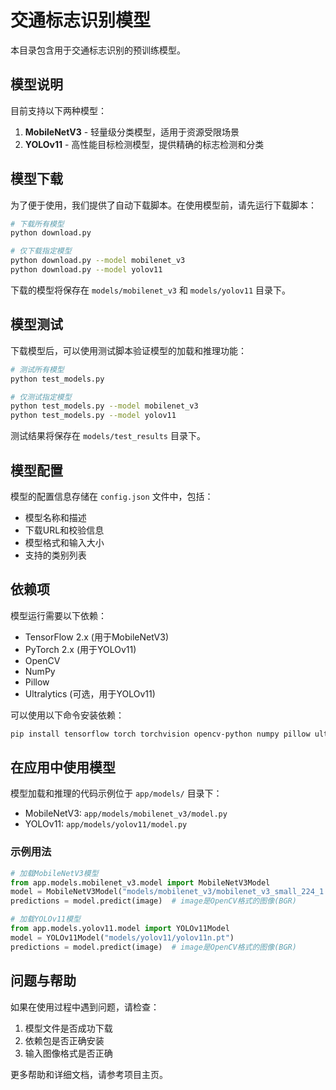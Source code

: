 # 交通标志识别模型

本目录包含用于交通标志识别的预训练模型。

## 模型说明

目前支持以下两种模型：

1. **MobileNetV3** - 轻量级分类模型，适用于资源受限场景
2. **YOLOv11** - 高性能目标检测模型，提供精确的标志检测和分类

## 模型下载

为了便于使用，我们提供了自动下载脚本。在使用模型前，请先运行下载脚本：

```bash
# 下载所有模型
python download.py

# 仅下载指定模型
python download.py --model mobilenet_v3
python download.py --model yolov11
```

下载的模型将保存在 `models/mobilenet_v3` 和 `models/yolov11` 目录下。

## 模型测试

下载模型后，可以使用测试脚本验证模型的加载和推理功能：

```bash
# 测试所有模型
python test_models.py

# 仅测试指定模型
python test_models.py --model mobilenet_v3
python test_models.py --model yolov11
```

测试结果将保存在 `models/test_results` 目录下。

## 模型配置

模型的配置信息存储在 `config.json` 文件中，包括：

- 模型名称和描述
- 下载URL和校验信息
- 模型格式和输入大小
- 支持的类别列表

## 依赖项

模型运行需要以下依赖：

- TensorFlow 2.x (用于MobileNetV3)
- PyTorch 2.x (用于YOLOv11)
- OpenCV
- NumPy
- Pillow
- Ultralytics (可选，用于YOLOv11)

可以使用以下命令安装依赖：

```bash
pip install tensorflow torch torchvision opencv-python numpy pillow ultralytics
```

## 在应用中使用模型

模型加载和推理的代码示例位于 `app/models/` 目录下：

- MobileNetV3: `app/models/mobilenet_v3/model.py`
- YOLOv11: `app/models/yolov11/model.py`

### 示例用法

```python
# 加载MobileNetV3模型
from app.models.mobilenet_v3.model import MobileNetV3Model
model = MobileNetV3Model("models/mobilenet_v3/mobilenet_v3_small_224_1.0_float_no_top.h5")
predictions = model.predict(image)  # image是OpenCV格式的图像(BGR)

# 加载YOLOv11模型
from app.models.yolov11.model import YOLOv11Model
model = YOLOv11Model("models/yolov11/yolov11n.pt")
predictions = model.predict(image)  # image是OpenCV格式的图像(BGR)
```

## 问题与帮助

如果在使用过程中遇到问题，请检查：

1. 模型文件是否成功下载
2. 依赖包是否正确安装
3. 输入图像格式是否正确

更多帮助和详细文档，请参考项目主页。 